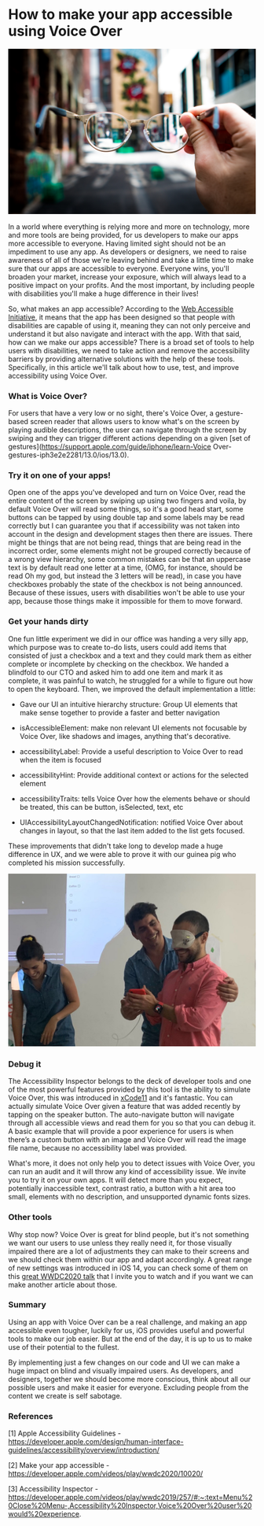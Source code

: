 # How to make your app accessible using Voice Over

![](https://github.com/rootstrap/blog/blob/voice-over/content/images/glasses.jpg)

In a world where everything is relying more and more on technology, more and more tools are being provided, for us developers to make our apps more accessible to everyone. Having limited sight should not be an impediment to use any app. As developers or designers, we need to raise awareness of all of those we're leaving behind and take a little time to make sure that our apps are accessible to everyone. Everyone wins, you'll broaden your market, increase your exposure, which will always lead to a positive impact on your profits. And the most important, by including people with disabilities you'll make a huge difference in their lives!

So, what makes an app accessible? According to the [Web Accessible Initiative](https://www.w3.org/WAI/fundamentals/accessibility-intro/), it means that the app has been designed so that people with disabilities are capable of using it, meaning they can not only perceive and understand it but also navigate and interact with the app. With that said, how can we make our apps accessible? There is a broad set of tools to help users with disabilities, we need to take action and remove the accessibility barriers by providing alternative solutions with the help of these tools. Specifically, in this article we'll talk about how to use, test, and improve accessibility using Voice Over.

### What is Voice Over?

For users that have a very low or no sight, there's Voice Over, a gesture-based screen reader that allows users to know what's on the screen by playing audible descriptions, the user can navigate through the screen by swiping and they can trigger different actions depending on a given [set of gestures](https://support.apple.com/guide/iphone/learn-Voice Over-gestures-iph3e2e2281/13.0/ios/13.0).

### Try it on one of your apps!

Open one of the apps you've developed and turn on Voice Over, read the entire content of the screen by swiping up using two fingers and voila, by default Voice Over will read some things, so it's a good head start, some buttons can be tapped by using double tap and some labels may be read correctly but I can guarantee you that if accessibility was not taken into account in the design and development stages then there are issues. There might be things that are not being read, things that are being read in the incorrect order, some elements might not be grouped correctly because of a wrong view hierarchy, some common mistakes can be that an uppercase text is by default read one letter at a time, (OMG, for instance, should be read Oh my god, but instead the 3 letters will be read),  in case you have checkboxes probably the state of the checkbox is not being announced. Because of these issues, users with disabilities won't be able to use your app, because those things make it impossible for them to move forward.

### Get your hands dirty

One fun little experiment we did in our office was handing a very silly app, which purpose was to create to-do lists, users could add items that consisted of just a checkbox and a text and they could mark them as either complete or incomplete by checking on the checkbox. We handed a blindfold to our CTO and asked him to add one item and mark it as complete, it was painful to watch, he struggled for a while to figure out how to open the keyboard. Then, we improved the default implementation a little:

- Gave our UI an intuitive hierarchy structure: Group UI elements that make sense together to provide a faster and better navigation

- isAccessibleElement: make non relevant UI elements not focusable by Voice Over, like shadows and images, anything that's decorative.

- accessibilityLabel: Provide a useful description to Voice Over to read when the item is focused

- accessibilityHint: Provide additional context or actions for the selected element

- accessibilityTraits: tells Voice Over how the elements behave or should be treated, this can be button, isSelected, text, etc

- UIAccessibilityLayoutChangedNotification: notified Voice Over about changes in layout, so that the last item added to the list gets focused. 


These improvements that didn't take long to develop made a huge difference in UX, and we were able to prove it with our guinea pig who completed his mission successfully.

![](https://github.com/rootstrap/blog/blob/voice-over/content/images/blindfold.jpg)

### Debug it

The Accessibility Inspector belongs to the deck of developer tools and one of the most powerful features provided by this tool is the ability to simulate Voice Over, this was introduced in [xCode11](https://developer.apple.com/videos/play/wwdc2019/257/#:~:text=Menu%20Close%20Menu-,Accessibility%20Inspector,Voice%20Over%20user%20would%20experience.) and it's fantastic. You can actually simulate Voice Over given a feature that was added recently by tapping on the speaker button. The auto-navigate button will navigate through all accessible views and read them for you so that you can debug it. A basic example that will provide a poor experience for users is when there’s a custom button with an image and Voice Over will read the image file name, because no accessibility label was provided.

What's more, it does not only help you to detect issues with Voice Over, you can run an audit and it will throw any kind of accessibility issue. We invite you to try it on your own apps. It will detect more than you expect, potentially inaccessible text, contrast ratio, a button with a hit area too small, elements with no description, and unsupported dynamic fonts sizes.


### Other tools

Why stop now? Voice Over is great for blind people, but it's not something we want our users to use unless they really need it, for those visually impaired there are a lot of adjustments they can make to their screens and we should check them within our app and adapt accordingly. A great range of new settings was introduced in iOS 14, you can check some of them on this [great WWDC2020 talk](https://developer.apple.com/videos/play/wwdc2020/10020/) that I invite you to watch and if you want we can make another article about those.

### Summary

Using an app with Voice Over can be a real challenge, and making an app accessible even tougher, luckily for us, iOS provides useful and powerful tools to make our job easier. But at the end of the day, it is up to us to make use of their potential to the fullest.

By implementing just a few changes on our code and UI we can make a huge impact on blind and visually impaired users. As developers, and designers, together we should become more conscious, think about all our possible users and make it easier for everyone. Excluding people from the content we create is self sabotage.

### References

[1] Apple Accessibility Guidelines - https://developer.apple.com/design/human-interface-guidelines/accessibility/overview/introduction/

[2] Make your app accessible - https://developer.apple.com/videos/play/wwdc2020/10020/

[3] Accessibility Inspector - https://developer.apple.com/videos/play/wwdc2019/257/#:~:text=Menu%20Close%20Menu-,Accessibility%20Inspector,Voice%20Over%20user%20would%20experience.
 
 
